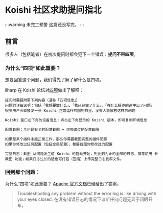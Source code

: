 # Koishi 社区求助提问指北

:::warning 未完工预警
这篇还没写完。
:::

## 前言

很多人（包括笔者）在初次提问时都会犯下一个错误：**提问不带四项**。

### 为什么“四项”如此重要？

想要回答这个问题，我们得先了解了解什么是四项。

ilharp 在 Koishi 论坛对[四项](https://forum.koishi.xyz/t/topic/555)做出了解释：
```
提问时需要附带下列内容（通称「四项信息」）
问题的详细说明：包括「我想要做什么」、「我已经做了什么」、「在什么操作的途中出了问题」
很多用户会直接发一张 Koishi 正常运行的图到群里，没有人能解答这样的问题

Koishi 窗口左下角的设备信息：点击左下角显示的 Koishi 版本，即可复制环境信息

配置截图：与问题有关的配置截图 + 你修改过的配置截图

如果是某个插件未能正常工作，那么你需要截图完整的插件配置
如果你修改过任何配置（包括全局配置），都要截图你修改过的配置

完整日志：截图 从问题发生前 Koishi 的启动开始，到此刻为止的全部的日志，推荐使用 长截图 功能；如果日志过长的话也可打包（压缩）上传完整日志到群文件。
```

### 回到那个问题：
为什么“四项”如此重要？
 [Apache 官方文档](https://httpd.apache.org/docs/trunk/getting-started.html#logs)已经给出了答案。


>Troubleshooting any problem without the error log is like driving with your eyes closed.
>在没有错误日志的情况下诊断任何问题无异于闭眼开车。
